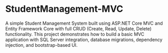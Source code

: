 # StudentManagement-MVC
A simple Student Management System built using ASP.NET Core MVC and Entity Framework Core with full CRUD (Create, Read, Update, Delete) functionality. This project demonstrates how to build a basic MVC application with SQL Server integration, database migrations, dependency injection, and bootstrap-based UI.
